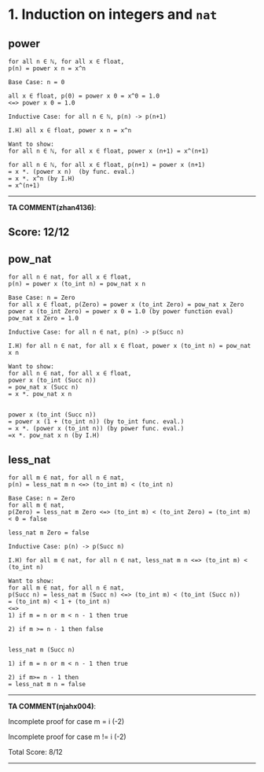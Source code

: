 # 1. Induction on integers and `nat`

## power
```
for all n ∈ ℕ, for all x ∈ float,
p(n) = power x n = x^n
```

```
Base Case: n = 0

all x ∈ float, p(0) = power x 0 = x^0 = 1.0
<=> power x 0 = 1.0
```

```
Inductive Case: for all n ∈ ℕ, p(n) -> p(n+1)

I.H) all x ∈ float, power x n = x^n

Want to show:
for all n ∈ ℕ, for all x ∈ float, power x (n+1) = x^(n+1)

for all n ∈ ℕ, for all x ∈ float, p(n+1) = power x (n+1)
= x *. (power x n)  (by func. eval.)
= x *. x^n (by I.H)
= x^(n+1)
```

---
**TA COMMENT(zhan4136)**: 

Score: 12/12
---

## pow_nat
```
for all n ∈ nat, for all x ∈ float,
p(n) = power x (to_int n) = pow_nat x n
```

```
Base Case: n = Zero
for all x ∈ float, p(Zero) = power x (to_int Zero) = pow_nat x Zero
power x (to_int Zero) = power x 0 = 1.0 (by power function eval)
pow_nat x Zero = 1.0
```

```
Inductive Case: for all n ∈ nat, p(n) -> p(Succ n)

I.H) for all n ∈ nat, for all x ∈ float, power x (to_int n) = pow_nat x n

Want to show:
for all n ∈ nat, for all x ∈ float,
power x (to_int (Succ n))
= pow_nat x (Succ n)
= x *. pow_nat x n


power x (to_int (Succ n))
= power x (1 + (to_int n)) (by to_int func. eval.)
= x *. (power x (to_int n)) (by power func. eval.)
=x *. pow_nat x n (by I.H)
```

## less_nat
```
for all m ∈ nat, for all n ∈ nat,
p(n) = less_nat m n <=> (to_int m) < (to_int n)
```

```
Base Case: n = Zero
for all m ∈ nat,
p(Zero) = less_nat m Zero <=> (to_int m) < (to_int Zero) = (to_int m) < 0 = false

less_nat m Zero = false
```

```
Inductive Case: p(n) -> p(Succ n)

I.H) for all m ∈ nat, for all n ∈ nat, less_nat m n <=> (to_int m) < (to_int n)

Want to show:
for all m ∈ nat, for all n ∈ nat,
p(Succ n) = less_nat m (Succ n) <=> (to_int m) < (to_int (Succ n))
= (to_int m) < 1 + (to_int n)
<=>
1) if m = n or m < n - 1 then true

2) if m >= n - 1 then false


less_nat m (Succ n)

1) if m = n or m < n - 1 then true

2) if m>= n - 1 then
= less_nat m n = false
```

---

**TA COMMENT(njahx004)**: 

Incomplete proof for case m = i (-2)

Incomplete proof for case m != i (-2)

Total Score:  8/12

---
